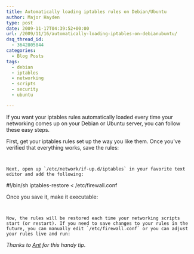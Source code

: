 ```yaml
---
title: Automatically loading iptables rules on Debian/Ubuntu
author: Major Hayden
type: post
date: 2009-11-17T04:39:52+00:00
url: /2009/11/16/automatically-loading-iptables-on-debianubuntu/
dsq_thread_id:
  - 3642805844
categories:
  - Blog Posts
tags:
  - debian
  - iptables
  - networking
  - scripts
  - security
  - ubuntu

---
```

If you want your iptables rules automatically loaded every time your networking comes up on your Debian or Ubuntu server, you can follow these easy steps.

First, get your iptables rules set up the way you like them. Once you've verified that everything works, save the rules:

```


Next, open up `/etc/network/if-up.d/iptables` in your favorite text editor and add the following:

```
#!/bin/sh
iptables-restore < /etc/firewall.conf</pre>

Once you save it, make it executable:

```


Now, the rules will be restored each time your networking scripts start (or restart). If you need to save changes to your rules in the future, you can manually edit `/etc/firewall.conf` or you can adjust your rules live and run:

```


_Thanks to [Ant][1] for this handy tip._

 [1]: http://twitter.com/ajmesserli
